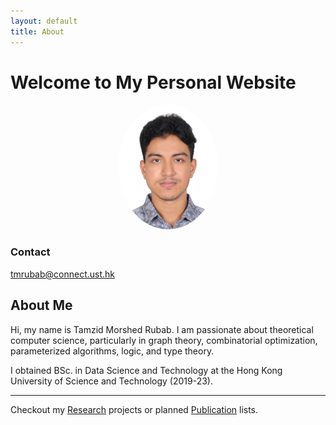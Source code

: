 ```yaml
---
layout: default
title: About
---
```


# Welcome to My Personal Website

<p align="center">
  <img src="assets/profile.jpg" alt="Profile Photo" width="160" height="200" style="border-radius: 50%;"/>
</p>

### Contact

tmrubab@connect.ust.hk

## About Me
Hi, my name is Tamzid Morshed Rubab. I am passionate about theoretical computer science, particularly in graph theory, combinatorial optimization, parameterized algorithms, logic, and type theory.

I obtained BSc. in Data Science and Technology at the Hong Kong University of Science and Technology (2019-23).

---

Checkout my [Research](research.md) projects or planned [Publication](publication.md) lists.
